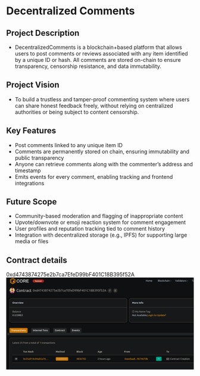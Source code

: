 # Decentralized Comments

## Project Description
- DecentralizedComments is a blockchain+based platform that allows users to post comments or reviews associated with any item identified by a unique ID or hash. All comments are stored on-chain to ensure transparency, censorship resistance, and data immutability.

## Project Vision
- To build a trustless and tamper-proof commenting system where users can share honest feedback freely, without relying on centralized authorities or being subject to content censorship.

## Key Features
- Post comments linked to any unique item ID 
- Comments are permanently stored on chain, ensuring immutability and public transparency
- Anyone can retrieve comments along with the commenter’s address and timestamp
- Emits events for every comment, enabling tracking and frontend integrations

## Future Scope
- Community-based moderation and flagging of inappropriate content
- Upvote/downvote or emoji reaction system for comment engagement
- User profiles and reputation tracking tied to comment history
- Integration with decentralized storage (e.g., IPFS) for supporting large media or files


## Contract details
0xd4743874275e2b7ca7EfeD99bF401C18B395f52A
![alt text](image.png)
